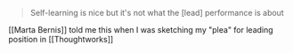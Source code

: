 > Self-learning is nice but it's not what the [lead] performance is about

[[Marta Bernis]] told me this when I was sketching my "plea" for leading position in [[Thoughtworks]]
